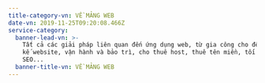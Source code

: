 ```yaml
---
title-category-vn: VỀ MẢNG WEB
date-vn: 2019-11-25T09:20:08.466Z
service-category:
  banner-lead-vn: >-
    Tất cả các giải pháp liên quan đến ứng dụng web, từ gia công cho đến thiết
    kế website, vận hành và bảo trì, cho thuê host, thuê tên miền, tối ưu hóa
    SEO...
  banner-title-vn: VỀ MẢNG WEB
---
```


